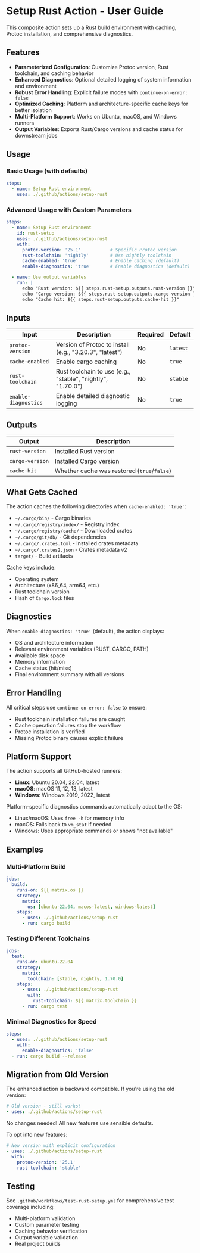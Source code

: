 # Setup Rust Action - User Guide

This composite action sets up a Rust build environment with caching, Protoc installation, and comprehensive diagnostics.

## Features

- **Parameterized Configuration**: Customize Protoc version, Rust toolchain, and caching behavior
- **Enhanced Diagnostics**: Optional detailed logging of system information and environment
- **Robust Error Handling**: Explicit failure modes with `continue-on-error: false`
- **Optimized Caching**: Platform and architecture-specific cache keys for better isolation
- **Multi-Platform Support**: Works on Ubuntu, macOS, and Windows runners
- **Output Variables**: Exports Rust/Cargo versions and cache status for downstream jobs

## Usage

### Basic Usage (with defaults)

```yaml
steps:
  - name: Setup Rust environment
    uses: ./.github/actions/setup-rust
```

### Advanced Usage with Custom Parameters

```yaml
steps:
  - name: Setup Rust environment
    id: rust-setup
    uses: ./.github/actions/setup-rust
    with:
      protoc-version: '25.1'           # Specific Protoc version
      rust-toolchain: 'nightly'        # Use nightly toolchain
      cache-enabled: 'true'            # Enable caching (default)
      enable-diagnostics: 'true'       # Enable diagnostics (default)

  - name: Use output variables
    run: |
      echo "Rust version: ${{ steps.rust-setup.outputs.rust-version }}"
      echo "Cargo version: ${{ steps.rust-setup.outputs.cargo-version }}"
      echo "Cache hit: ${{ steps.rust-setup.outputs.cache-hit }}"
```

## Inputs

| Input | Description | Required | Default |
|-------|-------------|----------|---------|
| `protoc-version` | Version of Protoc to install (e.g., "3.20.3", "latest") | No | `latest` |
| `cache-enabled` | Enable cargo caching | No | `true` |
| `rust-toolchain` | Rust toolchain to use (e.g., "stable", "nightly", "1.70.0") | No | `stable` |
| `enable-diagnostics` | Enable detailed diagnostic logging | No | `true` |

## Outputs

| Output | Description |
|--------|-------------|
| `rust-version` | Installed Rust version |
| `cargo-version` | Installed Cargo version |
| `cache-hit` | Whether cache was restored (`true`/`false`) |

## What Gets Cached

The action caches the following directories when `cache-enabled: 'true'`:
- `~/.cargo/bin/` - Cargo binaries
- `~/.cargo/registry/index/` - Registry index
- `~/.cargo/registry/cache/` - Downloaded crates
- `~/.cargo/git/db/` - Git dependencies
- `~/.cargo/.crates.toml` - Installed crates metadata
- `~/.cargo/.crates2.json` - Crates metadata v2
- `target/` - Build artifacts

Cache keys include:
- Operating system
- Architecture (x86_64, arm64, etc.)
- Rust toolchain version
- Hash of `Cargo.lock` files

## Diagnostics

When `enable-diagnostics: 'true'` (default), the action displays:
- OS and architecture information
- Relevant environment variables (RUST, CARGO, PATH)
- Available disk space
- Memory information
- Cache status (hit/miss)
- Final environment summary with all versions

## Error Handling

All critical steps use `continue-on-error: false` to ensure:
- Rust toolchain installation failures are caught
- Cache operation failures stop the workflow
- Protoc installation is verified
- Missing Protoc binary causes explicit failure

## Platform Support

The action supports all GitHub-hosted runners:
- **Linux**: Ubuntu 20.04, 22.04, latest
- **macOS**: macOS 11, 12, 13, latest
- **Windows**: Windows 2019, 2022, latest

Platform-specific diagnostics commands automatically adapt to the OS:
- Linux/macOS: Uses `free -h` for memory info
- macOS: Falls back to `vm_stat` if needed
- Windows: Uses appropriate commands or shows "not available"

## Examples

### Multi-Platform Build

```yaml
jobs:
  build:
    runs-on: ${{ matrix.os }}
    strategy:
      matrix:
        os: [ubuntu-22.04, macos-latest, windows-latest]
    steps:
      - uses: ./.github/actions/setup-rust
      - run: cargo build
```

### Testing Different Toolchains

```yaml
jobs:
  test:
    runs-on: ubuntu-22.04
    strategy:
      matrix:
        toolchain: [stable, nightly, 1.70.0]
    steps:
      - uses: ./.github/actions/setup-rust
        with:
          rust-toolchain: ${{ matrix.toolchain }}
      - run: cargo test
```

### Minimal Diagnostics for Speed

```yaml
steps:
  - uses: ./.github/actions/setup-rust
    with:
      enable-diagnostics: 'false'
  - run: cargo build --release
```

## Migration from Old Version

The enhanced action is backward compatible. If you're using the old version:

```yaml
# Old version - still works!
- uses: ./.github/actions/setup-rust
```

No changes needed! All new features use sensible defaults.

To opt into new features:

```yaml
# New version with explicit configuration
- uses: ./.github/actions/setup-rust
  with:
    protoc-version: '25.1'
    rust-toolchain: 'stable'
```

## Testing

See `.github/workflows/test-rust-setup.yml` for comprehensive test coverage including:
- Multi-platform validation
- Custom parameter testing
- Caching behavior verification
- Output variable validation
- Real project builds
